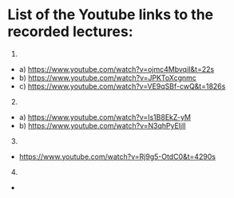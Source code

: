 # List of the Youtube links to the recorded lectures:
1. 
  - a) https://www.youtube.com/watch?v=ojmc4MbvqiI&t=22s
  - b) https://www.youtube.com/watch?v=JPKToXcgnmc
  - c) https://www.youtube.com/watch?v=VE9qSBf-cwQ&t=1826s
2.
  - a) https://www.youtube.com/watch?v=Is1B8EkZ-yM
  - b) https://www.youtube.com/watch?v=N3qhPyEljlI
3.
  - https://www.youtube.com/watch?v=Rj9g5-OtdC0&t=4290s
4.
  - 
